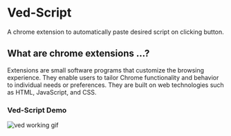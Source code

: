 # Ved-Script
A chrome extension to automatically paste desired script on clicking button.


## What are chrome extensions ...?
Extensions are small software programs that customize the browsing experience. They enable users to tailor Chrome functionality and behavior to individual needs or preferences. They are built on web technologies such as HTML, JavaScript, and CSS.

### Ved-Script Demo
![ved working gif](https://user-images.githubusercontent.com/108448353/193506384-261a892e-9f97-4cfb-a62a-f1641c02bff6.gif)









